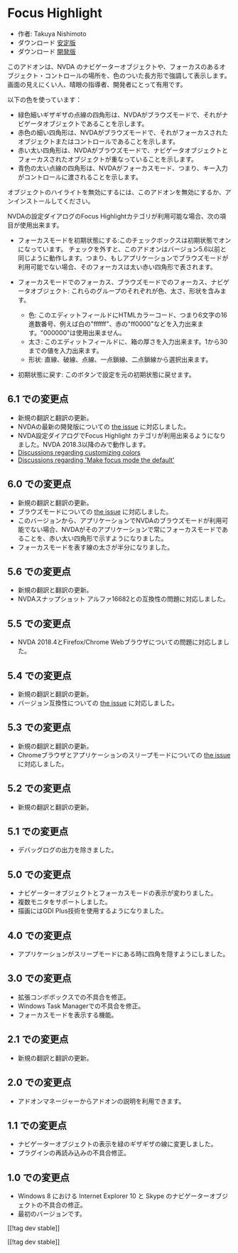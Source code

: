 # Focus Highlight #

* 作者: Takuya Nishimoto
* ダウンロード [安定版][2]
* ダウンロード [開発版][1]

このアドオンは、NVDA
のナビゲーターオブジェクトや、フォーカスのあるオブジェクト・コントロールの場所を、色のついた長方形で強調して表示します。画面の見えにくい人、晴眼の指導者、開発者にとって有用です。

以下の色を使っています：

* 緑色細いギザギザの点線の四角形は、NVDAがブラウズモードで、それがナビゲータオブジェクトであることを示します。
* 赤色の細い四角形は、NVDAがブラウズモードで、それがフォーカスされたオブジェクトまたはコントロールであることを示します。
* 赤い太い四角形は、NVDAがブラウズモードで、ナビゲータオブジェクトとフォーカスされたオブジェクトが重なっていることを示します。
* 青色の太い点線の四角形は、NVDAがフォーカスモード、つまり、キー入力がコントロールに渡されることを示します。

オブジェクトのハイライトを無効にするには、このアドオンを無効にするか、アンインストールしてください。

NVDAの設定ダイアログのFocus Highlightカテゴリが利用可能な場合、次の項目が使用出来ます。

* フォーカスモードを初期状態にする:このチェックボックスは初期状態でオンになっています。
  チェックを外すと、このアドオンはバージョン5.6以前と同じように動作します。つまり、もしアプリケーションでブラウズモードが利用可能でない場合、そのフォーカスは太い赤い四角形で表されます。
* フォーカスモードでのフォーカス、ブラウズモードでのフォーカス、ナビゲータオブジェクト: これらのグループのそれぞれが色、太さ、形状を含みます。

    * 色:
      このエディットフィールドにHTMLカラーコード、つまり6文字の16進数番号、例えば白の"ffffff"、赤の"ff0000"などを入力出来ます。"000000"は使用出来ません。
    * 太さ: このエディットフィールドに、箱の厚さを入力出来ます。1から30までの値を入力出来ます。
    * 形状: 直線、破線、点線、一点鎖線、二点鎖線から選択出来ます。

* 初期状態に戻す: このボタンで設定を元の初期状態に戻せます。

## 6.1 での変更点 ##

* 新規の翻訳と翻訳の更新。
* NVDAの最新の開発版についての [the
  issue](https://github.com/nvdajp/focusHighlight/issues/14) に対応しました。
* NVDA設定ダイアログでFocus Highlight カテゴリが利用出来るようになりました。NVDA 2018.3以降のみで動作します。
* [Discussions regarding customizing
  colors](https://github.com/nvdajp/focusHighlight/issues/3)
* [Discussions regarding 'Make focus mode the
  default'](https://github.com/nvdajp/focusHighlight/issues/13)

## 6.0 での変更点 ##

* 新規の翻訳と翻訳の更新。
* ブラウズモードについての [the
  issue](https://github.com/nvdajp/focusHighlight/issues/13) に対応しました。
* このバージョンから、アプリケーションでNVDAのブラウズモードが利用可能でない場合、NVDAがそのアプリケーションで常にフォーカスモードであることを、赤い太い四角形で示すようになりました。
* フォーカスモードを表す線の太さが半分になりました。

## 5.6 での変更点 ##

* 新規の翻訳と翻訳の更新。
* NVDAスナップショット アルファ16682との互換性の問題に対応しました。

## 5.5 での変更点 ##

* NVDA 2018.4とFirefox/Chrome Webブラウザについての問題に対応しました。

## 5.4 での変更点 ##

* 新規の翻訳と翻訳の更新。
* バージョン互換性についての [the
  issue](https://github.com/nvdajp/focusHighlight/issues/11) に対応しました。

## 5.3 での変更点 ##

* 新規の翻訳と翻訳の更新。
* Chromeブラウザとアプリケーションのスリープモードについての [the
  issue](https://github.com/nvdajp/focusHighlight/issues/10) に対応しました。

## 5.2 での変更点 ##

* 新規の翻訳と翻訳の更新。

## 5.1 での変更点 ##

* デバッグログの出力を除きました。

## 5.0 での変更点 ##

* ナビゲーターオブジェクトとフォーカスモードの表示が変わりました。
* 複数モニタをサポートしました。
* 描画にはGDI Plus技術を使用するようになりました。

## 4.0 での変更点 ##

* アプリケーションがスリープモードにある時に四角を隠すようにしました。

## 3.0 での変更点 ##

* 拡張コンボボックスでの不具合を修正。
* Windows Task Managerでの不具合を修正。
* フォーカスモードを表示する機能。

## 2.1 での変更点 ##

* 新規の翻訳と翻訳の更新。

## 2.0 での変更点 ##

* アドオンマネージャーからアドオンの説明を利用できます。

## 1.1 での変更点 ##

* ナビゲーターオブジェクトの表示を緑のギザギザの線に変更しました。
* プラグインの再読み込みの不具合修正。

## 1.0 での変更点 ##

* Windows 8 における Internet Explorer 10 と Skype のナビゲーターオブジェクトの不具合の修正。
* 最初のバージョンです。


[[!tag dev stable]]

[[!tag dev stable]]

[1]: https://addons.nvda-project.org/files/get.php?file=fh-dev

[2]: https://addons.nvda-project.org/files/get.php?file=fh
